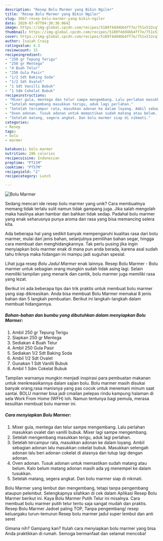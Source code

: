 ```yaml
---
description: "Resep Bolu Marmer yang Bikin Ngiler"
title: "Resep Bolu Marmer yang Bikin Ngiler"
slug: 3667-resep-bolu-marmer-yang-bikin-ngiler
date: 2020-07-07T04:30:30.064Z
image: https://img-global.cpcdn.com/recipes/5189f4dd4bb4ff7e/751x532cq70/bolu-marmer-foto-resep-utama.jpg
thumbnail: https://img-global.cpcdn.com/recipes/5189f4dd4bb4ff7e/751x532cq70/bolu-marmer-foto-resep-utama.jpg
cover: https://img-global.cpcdn.com/recipes/5189f4dd4bb4ff7e/751x532cq70/bolu-marmer-foto-resep-utama.jpg
author: Isaiah Craig
ratingvalue: 4.3
reviewcount: 15
recipeingredient:
- "250 gr Tepung Terigu"
- "250 gr Mentega"
- "4 Buah Telur"
- "250 Gula Pasir"
- "1/2 Sdt Baking Soda"
- "1/2 Sdt Ovalet"
- "1 Sdt Vanilli Bubuk"
- "1 Sdm Cokelat Bubuk"
recipeinstructions:
- "Mixer gula, mentega dan telur sampe mengembang. Lalu perlahan masukkan ovalet dan vanilli bubuk. Mixer lagi sampe mengembang."
- "Setelah mengembang masukkan terigu, aduk lagi perlahan."
- "Setelah tercampur rata, masukkan adonan ke dalam loyang. Ambil sebagian adonan lalu masukkan cokelat bubuk. Masukkan setengah adonan lalu beri adonan cokelat di atasnya dan tutup lagi dengan adonan."
- "Oven adonan. Tusuk adonan untuk memastikan sudah matang atau belum. Kalo belum matang adonan masih ada yg menempel ke dalam tusukkan."
- "Setelah matang, segera angkat. Dan bolu marmer siap di nikmati."
categories:
- Resep
tags:
- bolu
- marmer

katakunci: bolu marmer 
nutrition: 286 calories
recipecuisine: Indonesian
preptime: "PT21M"
cooktime: "PT57M"
recipeyield: "2"
recipecategory: Lunch

---
```



![Bolu Marmer](https://img-global.cpcdn.com/recipes/5189f4dd4bb4ff7e/751x532cq70/bolu-marmer-foto-resep-utama.jpg)

Sedang mencari ide resep bolu marmer yang unik? Cara membuatnya memang tidak terlalu sulit namun tidak gampang juga. Jika salah mengolah maka hasilnya akan hambar dan bahkan tidak sedap. Padahal bolu marmer yang enak seharusnya punya aroma dan rasa yang bisa memancing selera kita.

Ada beberapa hal yang sedikit banyak mempengaruhi kualitas rasa dari bolu marmer, mulai dari jenis bahan, selanjutnya pemilihan bahan segar, hingga cara membuat dan menghidangkannya. Tak perlu pusing jika ingin menyiapkan bolu marmer enak di mana pun anda berada, karena asal sudah tahu triknya maka hidangan ini mampu jadi suguhan spesial.

Lihat juga resep *Bolu Jadul Marmer* enak lainnya. Resep Bolu Marmer - Bolu marmer untuk sebagian orang mungkin sudah tidak asing lagi. Selain memiliki tampilan yang menarik dan cantik, bolu marmer juga memiliki rasa yang lezat.


Berikut ini ada beberapa tips dan trik praktis untuk membuat bolu marmer yang siap dikreasikan. Anda bisa membuat Bolu Marmer memakai 8 jenis bahan dan 5 langkah pembuatan. Berikut ini langkah-langkah dalam membuat hidangannya.

<!--inarticleads1-->

##### Bahan-bahan dan bumbu yang dibutuhkan dalam menyiapkan Bolu Marmer:

1. Ambil 250 gr Tepung Terigu
1. Siapkan 250 gr Mentega
1. Sediakan 4 Buah Telur
1. Ambil 250 Gula Pasir
1. Sediakan 1/2 Sdt Baking Soda
1. Ambil 1/2 Sdt Ovalet
1. Gunakan 1 Sdt Vanilli Bubuk
1. Ambil 1 Sdm Cokelat Bubuk


Tampilan warnanya mungkin menjadi inspirasi para pembuatan makanan untuk menkreasikannya dalam sajian bolu. Bolu marmer masih disukai banyak orang,rasa manisnya yang pas cocok untuk menemani minum saat santai. BOLU marmer bisa jadi cmailan pelepas rindu kampung halaman di sela Work From Home (WFH) loh. Namun tentunya bagi pemula, merasa kesulitan membuat bolu marmer ini. 

<!--inarticleads2-->

##### Cara menyiapkan Bolu Marmer:

1. Mixer gula, mentega dan telur sampe mengembang. Lalu perlahan masukkan ovalet dan vanilli bubuk. Mixer lagi sampe mengembang.
1. Setelah mengembang masukkan terigu, aduk lagi perlahan.
1. Setelah tercampur rata, masukkan adonan ke dalam loyang. Ambil sebagian adonan lalu masukkan cokelat bubuk. Masukkan setengah adonan lalu beri adonan cokelat di atasnya dan tutup lagi dengan adonan.
1. Oven adonan. Tusuk adonan untuk memastikan sudah matang atau belum. Kalo belum matang adonan masih ada yg menempel ke dalam tusukkan.
1. Setelah matang, segera angkat. Dan bolu marmer siap di nikmati.


Bolu Marmer yang lembut dan mengembang, tetapi tanpa pengembang ataupun pelembut. Selengkapnya silahkan di cek dalam Aplikasi Resep Bolu Marmer berikut ini. Kaya Bolu Marmer Putih Telur ini misalnya. Cara membuat bolu marmer putih telur tentu saja sangat mudah dan praktis. Resep Bolu Marmer Jadoel paling TOP, Tanpa pengembang/ resep keluargaku turun-temurun Resep bolu marmer jadul super lembut dan anti seret 

Gimana nih? Gampang kan? Itulah cara menyiapkan bolu marmer yang bisa Anda praktikkan di rumah. Semoga bermanfaat dan selamat mencoba!
